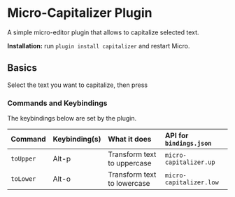 # Micro-Capitalizer Plugin

A simple micro-editor plugin that allows to capitalize selected text.

**Installation:** run `plugin install capitalizer` and restart Micro.

## Basics

Select the text you want to capitalize, then press 

### Commands and Keybindings

The keybindings below are set by the plugin.

| Command   | Keybinding(s)              | What it does                                                                                | API for `bindings.json`               |
| :-------  | :------------------------- | :------------------------------------------------------------------------------------------ | :------------------------------------ |
| `toUpper` | Alt-p                      | Transform text to uppercase                                                                 | `micro-capitalizer.up`                |
| `toLower` | Alt-o                      | Transform text to lowercase																   | `micro-capitalizer.low`               |
